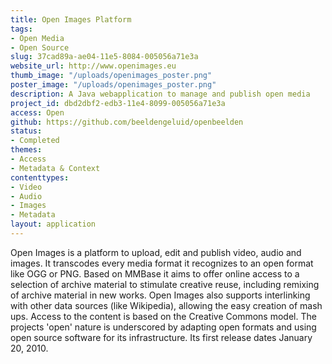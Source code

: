 ```yaml
---
title: Open Images Platform
tags:
- Open Media
- Open Source
slug: 37cad89a-ae04-11e5-8084-005056a71e3a
website_url: http://www.openimages.eu
thumb_image: "/uploads/openimages_poster.png"
poster_image: "/uploads/openimages_poster.png"
description: A Java webapplication to manage and publish open media
project_id: dbd2dbf2-edb3-11e4-8099-005056a71e3a
access: Open
github: https://github.com/beeldengeluid/openbeelden
status:
- Completed
themes:
- Access
- Metadata & Context
contenttypes:
- Video
- Audio
- Images
- Metadata
layout: application
---
```


Open Images is a platform to upload, edit and publish video, audio and images. It transcodes every media format it recognizes to an open format like OGG or PNG. Based on MMBase it aims to offer online access to a selection of archive material to stimulate creative reuse, including remixing of archive material in new works. Open Images also supports interlinking with other data sources (like Wikipedia), allowing the easy creation of mash ups. Access to the content is based on the Creative Commons model. The projects 'open' nature is underscored by adapting open formats and using open source software for its infrastructure. Its first release dates January 20, 2010.
